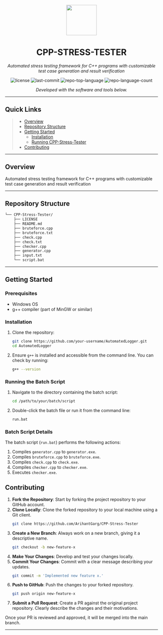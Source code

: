 <p align="center">
  <img src="https://cdn-icons-png.flaticon.com/512/6295/6295417.png" width="100" />
</p>
<p align="center">
    <h1 align="center">CPP-STRESS-TESTER</h1>
</p>
<p align="center">
    <em>Automated stress testing framework for C++ programs with customizable test case generation and result verification</em>
</p>
<p align="center">
	<img src="https://img.shields.io/github/license/ArihantGarg/CPP-Stress-Tester?style=flat&color=0080ff" alt="license">
	<img src="https://img.shields.io/github/last-commit/ArihantGarg/CPP-Stress-Tester?style=flat&logo=git&logoColor=white&color=0080ff" alt="last-commit">
	<img src="https://img.shields.io/github/languages/top/ArihantGarg/CPP-Stress-Tester?style=flat&color=0080ff" alt="repo-top-language">
	<img src="https://img.shields.io/github/languages/count/ArihantGarg/CPP-Stress-Tester?style=flat&color=0080ff" alt="repo-language-count">
<p>
<p align="center">
		<em>Developed with the software and tools below.</em>
</p>
<p align="center">
	</p>
<hr>

##  Quick Links

> - [ Overview](#-overview)
> - [ Repository Structure](#-repository-structure)
> - [ Getting Started](#-getting-started)
>   - [ Installation](#-installation)
>   - [ Running CPP-Stress-Tester](#-running-the-batch-script)
> - [ Contributing](#-contributing)

---

##  Overview

Automated stress testing framework for C++ programs with customizable test case generation and result verification

---

##  Repository Structure

```sh
└── CPP-Stress-Tester/
    ├── LICENSE
    ├── README.md
    ├── bruteforce.cpp
    ├── bruteforce.txt
    ├── check.cpp
    ├── check.txt
    ├── checker.cpp
    ├── generator.cpp
    ├── input.txt
    └── script.bat
```

---

## Getting Started

### Prerequisites

- Windows OS
- g++ compiler (part of MinGW or similar)

### Installation

1. Clone the repository:
    ```sh
    git clone https://github.com/your-username/AutomatedLogger.git
    cd AutomatedLogger
    ```

2. Ensure `g++` is installed and accessible from the command line. You can check by running:
    ```sh
    g++ --version
    ```

### Running the Batch Script

1. Navigate to the directory containing the batch script:
    ```sh
    cd /path/to/your/batch/script
    ```

2. Double-click the batch file or run it from the command line:
    ```sh
    run.bat
    ```

### Batch Script Details

The batch script (`run.bat`) performs the following actions:
1. Compiles `generator.cpp` to `generator.exe`.
2. Compiles `bruteforce.cpp` to `bruteforce.exe`.
3. Compiles `check.cpp` to `check.exe`.
4. Compiles `checker.cpp` to `checker.exe`.
5. Executes `checker.exe`.

##  Contributing

1. **Fork the Repository**: Start by forking the project repository to your GitHub account.
2. **Clone Locally**: Clone the forked repository to your local machine using a Git client.
   ```sh
   git clone https://github.com/ArihantGarg/CPP-Stress-Tester
   ```
3. **Create a New Branch**: Always work on a new branch, giving it a descriptive name.
   ```sh
   git checkout -b new-feature-x
   ```
4. **Make Your Changes**: Develop and test your changes locally.
5. **Commit Your Changes**: Commit with a clear message describing your updates.
   ```sh
   git commit -m 'Implemented new feature x.'
   ```
6. **Push to GitHub**: Push the changes to your forked repository.
   ```sh
   git push origin new-feature-x
   ```
7. **Submit a Pull Request**: Create a PR against the original project repository. Clearly describe the changes and their motivations.

Once your PR is reviewed and approved, it will be merged into the main branch.

</details>

---
